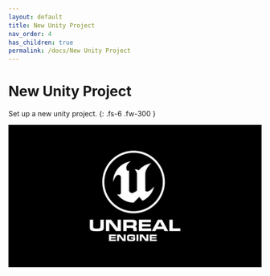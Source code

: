 ```yaml
---
layout: default
title: New Unity Project
nav_order: 4
has_children: true
permalink: /docs/New Unity Project
---
```


# New Unity Project

Set up a new unity project.
{: .fs-6 .fw-300 }

![unity](/assets/images/unreal.jpg)

